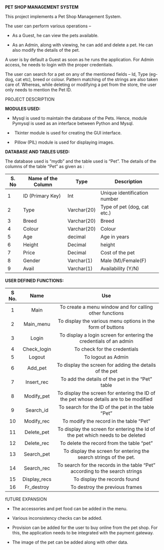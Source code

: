 
**PET SHOP MANAGEMENT SYSTEM**


This project implements a Pet Shop Management System.

The user can perform various operations –

- As a Guest, he can view the pets available.

- As an Admin, along with viewing, he can add and delete a pet. He can also modify the details of the pet.

A user is by default a Guest as soon as he runs the application. For Admin access, he needs to login with the proper credentials.

The user can search for a pet on any of the mentioned fields – Id, Type (eg- dog, cat etc), breed or colour. Pattern matching of the strings are also taken care of. Whereas, while deleting or modifying a pet from the store, the user only needs to mention the Pet ID.


PROJECT DESCRIPTION

**MODULES USED:**

- Mysql is used to maintain the database of the Pets. Hence, module Pymysql is used as an interface between Python and Mysql.

- ` `Tkinter module is used for creating the GUI interface.

- ` `Pillow (PIL) module is used for displaying images.





**DATABASE AND TABLES USED:**

The database used is “mydb” and the table used is “Pet”. The details of the columns of the table “Pet” as given as :


|**S. No**|**Name of the Column**|**Type**|**Description**|
| - | - | - | - |
|1|ID (Primary Key)|Int |Unique identification number|
|2|Type|Varchar(20)|Type of pet (dog, cat etc.)|
|3|Breed|Varchar(20)|Breed |
|4|Colour|Varchar(20)|Colour|
|5|Age|decimal|Age in years|
|6|Height|Decimal|height|
|7|Price|Decimal|Cost of  the pet|
|8|Gender|Varchar(1)|Male (M)/Female(F)|
|9|Avail|Varchar(1)|Availability (Y/N)|




**USER DEFINED FUNCTIONS:**


|**S No.**|**Name**|**Use**|
| :-: | :-: | :-: |
|1|Main|To create a menu window and for calling other functions|
|2|Main\_menu|To display the various menu options in the form of buttons|
|3|Login|To display a login screen for entering the credentials of an admin|
|4|Check\_login|To check for the credentials|
|5|Logout|To logout as Admin|
|6|Add\_pet|To display the screen for adding the details of the pet|
|7|Insert\_rec|To add the details of the pet in the “Pet” table|
|8|Modify\_pet|To display the screen for entering the ID of the pet whose details are to be modified|
|9|Search\_id|To search for the ID of the pet in the table “Pet”|
|10|Modify\_rec|To modify the record in the table “Pet”|
|11|Delete\_pet|To display the screen for entering the Id of the pet which needs to be deleted|
|12|Delete\_rec|To delete the record from the table “pet”|
|13|Search\_pet|To display the screen for entering the search strings of the pet.|
|14|Search\_rec|To search for the records in the table “Pet” according to the search strings|
|15|Display\_recs|To display the records found|
|16|Fr\_destroy|To destroy the previous frames|





fUTURE EXPANSION

- The accessories and pet food can be added in the menu.

- Various inconsistency checks can be added.

- Provision can be added for the user to buy online from the pet shop. For this, the application needs to be integrated with the payment gateway.

- The image of the pet can be added along with other data.
